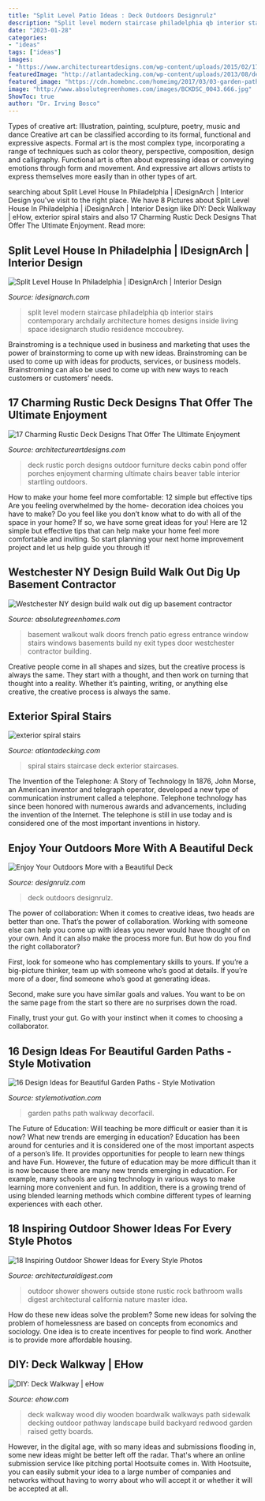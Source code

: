 ```yaml
---
title: "Split Level Patio Ideas : Deck Outdoors Designrulz"
description: "Split level modern staircase philadelphia qb interior stairs contemporary archdaily architecture homes designs inside living space idesignarch studio residence mccoubrey"
date: "2023-01-28"
categories:
- "ideas"
tags: ["ideas"]
images:
- "https://www.architectureartdesigns.com/wp-content/uploads/2015/02/17-Charming-Rustic-Deck-Designs-That-Offer-The-Ultimate-Enjoyment-16-630x942.jpg"
featuredImage: "http://atlantadecking.com/wp-content/uploads/2013/08/deck-staircase.jpg"
featured_image: "https://cdn.homebnc.com/homeimg/2017/03/03-garden-path-walkway-ideas-homebnc.jpg"
image: "http://www.absolutegreenhomes.com/images/BCKDSC_0043.666.jpg"
ShowToc: true
author: "Dr. Irving Bosco"
---
```



Types of creative art: Illustration, painting, sculpture, poetry, music and dance
Creative art can be classified according to its formal, functional and expressive aspects. Formal art is the most complex type, incorporating a range of techniques such as color theory, perspective, composition, design and calligraphy. Functional art is often about expressing ideas or conveying emotions through form and movement. And expressive art allows artists to express themselves more easily than in other types of art.

	

		
searching about Split Level House In Philadelphia | iDesignArch | Interior Design you've visit to the right place. We have 8 Pictures about Split Level House In Philadelphia | iDesignArch | Interior Design like DIY: Deck Walkway | eHow, exterior spiral stairs and also 17 Charming Rustic Deck Designs That Offer The Ultimate Enjoyment. Read more:
		
    
## Split Level House In Philadelphia | IDesignArch | Interior Design

<img loading=lazy src="http://www.idesignarch.com/wp-content/uploads/Split-Level-House_9.jpg" onerror="this.onerror=null;this.src='https://tse2.mm.bing.net/th?id=OIP.hosxgpO3cxOY8AN4FRjYLAHaJ4&amp;pid=15.1';" alt="Split Level House In Philadelphia | iDesignArch | Interior Design">

_Source: idesignarch.com_

>split level modern staircase philadelphia qb interior stairs contemporary archdaily architecture homes designs inside living space idesignarch studio residence mccoubrey. 

	

Brainstroming is a technique used in business and marketing that uses the power of brainstorming to come up with new ideas. Brainstroming can be used to come up with ideas for products, services, or business models. Brainstroming can also be used to come up with new ways to reach customers or customers’ needs.

    
## 17 Charming Rustic Deck Designs That Offer The Ultimate Enjoyment

<img loading=lazy src="https://www.architectureartdesigns.com/wp-content/uploads/2015/02/17-Charming-Rustic-Deck-Designs-That-Offer-The-Ultimate-Enjoyment-16-630x942.jpg" onerror="this.onerror=null;this.src='https://tse4.mm.bing.net/th?id=OIP.tiJX4-ZVFot1PRa9Apa_pgHaLE&amp;pid=15.1';" alt="17 Charming Rustic Deck Designs That Offer The Ultimate Enjoyment">

_Source: architectureartdesigns.com_

>deck rustic porch designs outdoor furniture decks cabin pond offer porches enjoyment charming ultimate chairs beaver table interior startling outdoors. 

	

How to make your home feel more comfortable: 12 simple but effective tips
Are you feeling overwhelmed by the home- decoration idea choices you have to make? Do you feel like you don’t know what to do with all of the space in your home? If so, we have some great ideas for you! Here are 12 simple but effective tips that can help make your home feel more comfortable and inviting. So start planning your next home improvement project and let us help guide you through it!

    
## Westchester NY Design Build Walk Out Dig Up Basement Contractor

<img loading=lazy src="http://www.absolutegreenhomes.com/images/BCKDSC_0043.666.jpg" onerror="this.onerror=null;this.src='https://tse3.mm.bing.net/th?id=OIP.l1qW3jsZFyPxvThKhSfGyAHaE7&amp;pid=15.1';" alt="Westchester NY design build walk out dig up basement contractor">

_Source: absolutegreenhomes.com_

>basement walkout walk doors french patio egress entrance window stairs windows basements build ny exit types door westchester contractor building. 

	

Creative people come in all shapes and sizes, but the creative process is always the same. They start with a thought, and then work on turning that thought into a reality. Whether it’s painting, writing, or anything else creative, the creative process is always the same.

    
## Exterior Spiral Stairs

<img loading=lazy src="http://atlantadecking.com/wp-content/uploads/2013/08/deck-staircase.jpg" onerror="this.onerror=null;this.src='https://tse4.mm.bing.net/th?id=OIP._hvAfsfqRpHfcR2el5HXggHaK2&amp;pid=15.1';" alt="exterior spiral stairs">

_Source: atlantadecking.com_

>spiral stairs staircase deck exterior staircases. 

	

The Invention of the Telephone: A Story of Technology
In 1876, John Morse, an American inventor and telegraph operator, developed a new type of communication instrument called a telephone. Telephone technology has since been honored with numerous awards and advancements, including the invention of the Internet. The telephone is still in use today and is considered one of the most important inventions in history.

    
## Enjoy Your Outdoors More With A Beautiful Deck

<img loading=lazy src="https://cdn.designrulz.com/wp-content/uploads/2013/07/deck-designrulz-21.jpg" onerror="this.onerror=null;this.src='https://tse1.mm.bing.net/th?id=OIP.4LrcLY0nJkiyRKmgFJ87twHaJJ&amp;pid=15.1';" alt="Enjoy Your Outdoors More with a Beautiful Deck">

_Source: designrulz.com_

>deck outdoors designrulz. 

	

The power of collaboration:
When it comes to creative ideas, two heads are better than one. That’s the power of collaboration.
Working with someone else can help you come up with ideas you never would have thought of on your own. And it can also make the process more fun. But how do you find the right collaborator?

First, look for someone who has complementary skills to yours. If you’re a big-picture thinker, team up with someone who’s good at details. If you’re more of a doer, find someone who’s good at generating ideas.

Second, make sure you have similar goals and values. You want to be on the same page from the start so there are no surprises down the road.

Finally, trust your gut. Go with your instinct when it comes to choosing a collaborator.

    
## 16 Design Ideas For Beautiful Garden Paths - Style Motivation

<img loading=lazy src="https://cdn.homebnc.com/homeimg/2017/03/03-garden-path-walkway-ideas-homebnc.jpg" onerror="this.onerror=null;this.src='https://tse2.mm.bing.net/th?id=OIP.g9TboAADUzNH7oQNolEiZAHaLI&amp;pid=15.1';" alt="16 Design Ideas for Beautiful Garden Paths - Style Motivation">

_Source: stylemotivation.com_

>garden paths path walkway decorfacil. 

	

The Future of Education: Will teaching be more difficult or easier than it is now? What new trends are emerging in education?
Education has been around for centuries and it is considered one of the most important aspects of a person’s life. It provides opportunities for people to learn new things and have Fun. However, the future of education may be more difficult than it is now because there are many new trends emerging in education. For example, many schools are using technology in various ways to make learning more convenient and fun. In addition, there is a growing trend of using blended learning methods which combine different types of learning experiences with each other.

    
## 18 Inspiring Outdoor Shower Ideas For Every Style Photos

<img loading=lazy src="http://media.architecturaldigest.com/photos/56c7986ccd3bcb326e99b29a/master/pass/Outdoor-Showers-01.jpg" onerror="this.onerror=null;this.src='https://tse4.mm.bing.net/th?id=OIP.yMG3sq4ErXXOIzaVuejegwHaLH&amp;pid=15.1';" alt="18 Inspiring Outdoor Shower Ideas for Every Style Photos">

_Source: architecturaldigest.com_

>outdoor shower showers outside stone rustic rock bathroom walls digest architectural california nature master idea. 

	

How do these new ideas solve the problem?
Some new ideas for solving the problem of homelessness are based on concepts from economics and sociology. One idea is to create incentives for people to find work. Another is to provide more affordable housing.

    
## DIY: Deck Walkway | EHow

<img loading=lazy src="http://img-aws.ehowcdn.com/default/ds-photo/getty/article/184/182/86539398.jpg" onerror="this.onerror=null;this.src='https://tse4.mm.bing.net/th?id=OIP.NYoHNaT_1NWJotMqrmYWQgHaLG&amp;pid=15.1';" alt="DIY: Deck Walkway | eHow">

_Source: ehow.com_

>deck walkway wood diy wooden boardwalk walkways path sidewalk decking outdoor pathway landscape build backyard redwood garden raised getty boards. 

	

However, in the digital age, with so many ideas and submissions flooding in, some new ideas might be better left off the radar. That's where an online submission service like pitching portal Hootsuite comes in. With Hootsuite, you can easily submit your idea to a large number of companies and networks without having to worry about who will accept it or whether it will be accepted at all.

